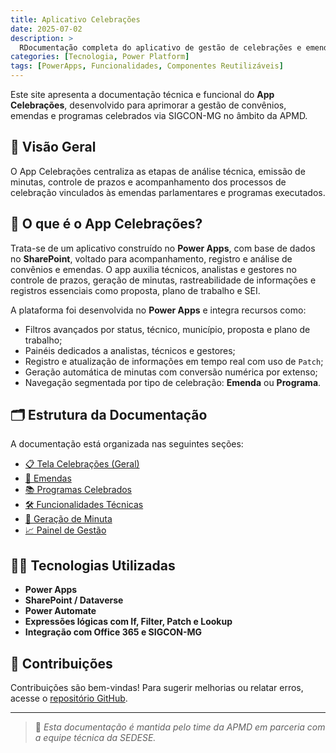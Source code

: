 ```yaml
---
title: Aplicativo Celebrações
date: 2025-07-02
description: >
  RDocumentação completa do aplicativo de gestão de celebrações e emendas da APMD.
categories: [Tecnologia, Power Platform]
tags: [PowerApps, Funcionalidades, Componentes Reutilizáveis]
---
```



<div class="lead">

Este site apresenta a documentação técnica e funcional do **App Celebrações**, desenvolvido para aprimorar a gestão de convênios, emendas  e programas celebrados via SIGCON-MG no âmbito da APMD.

</div>

## 🚀 Visão Geral

O App Celebrações centraliza as etapas de análise técnica, emissão de minutas, controle de prazos e acompanhamento dos processos de celebração vinculados às emendas parlamentares e programas executados.

## 🧭 O que é o App Celebrações?

Trata-se de um aplicativo construído no **Power Apps**, com base de dados no **SharePoint**, voltado para acompanhamento, registro e análise de convênios e emendas. O app auxilia técnicos, analistas e gestores no controle de prazos, geração de minutas, rastreabilidade de informações e registros essenciais como proposta, plano de trabalho e SEI.

A plataforma foi desenvolvida no **Power Apps** e integra recursos como:

- Filtros avançados por status, técnico, município, proposta e plano de trabalho;
- Painéis dedicados a analistas, técnicos e gestores;
- Registro e atualização de informações em tempo real com uso de `Patch`;
- Geração automática de minutas com conversão numérica por extenso;
- Navegação segmentada por tipo de celebração: **Emenda** ou **Programa**.

## 🗂 Estrutura da Documentação

A documentação está organizada nas seguintes seções:

- [📋 Tela Celebrações (Geral)](./celebracoes/)
- [🧾 Emendas ](./emendas/)
- [📚 Programas Celebrados](./programas/)
- [🛠 Funcionalidades Técnicas](./tecnico/)
- [📑 Geração de Minuta](./minuta/)
- [📈 Painel de Gestão](./gestao/)

## 🧑‍💻 Tecnologias Utilizadas

- **Power Apps**
- **SharePoint / Dataverse**
- **Power Automate**
- **Expressões lógicas com If, Filter, Patch e Lookup**
- **Integração com Office 365 e SIGCON-MG**

## 🤝 Contribuições

Contribuições são bem-vindas! Para sugerir melhorias ou relatar erros, acesse o [repositório GitHub](https://github.com/luigicaetano/APMDDocumentacao).

---

> 📌 *Esta documentação é mantida pelo time da APMD em parceria com a equipe técnica da SEDESE.*
